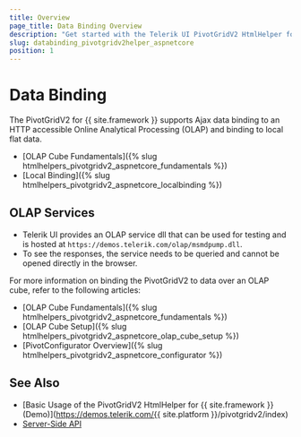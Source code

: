 ```yaml
---
title: Overview
page_title: Data Binding Overview
description: "Get started with the Telerik UI PivotGridV2 HtmlHelper for {{ site.framework }} and learn about the OLAP cube configuration for performing Ajax data binding with the PivotGridV2."
slug: databinding_pivotgridv2helper_aspnetcore
position: 1
---
```


# Data Binding

The PivotGridV2 for {{ site.framework }} supports Ajax data binding to an HTTP accessible Online Analytical Processing (OLAP) and binding to local flat data.

* [OLAP Cube Fundamentals]({% slug htmlhelpers_pivotgridv2_aspnetcore_fundamentals %})
* [Local Binding]({% slug htmlhelpers_pivotgridv2_aspnetcore_localbinding %})

## OLAP Services

* Telerik UI provides an OLAP service dll that can be used for testing and is hosted at `https://demos.telerik.com/olap/msmdpump.dll`. 
* To see the responses, the service needs to be queried and cannot be opened directly in the browser.

For more information on binding the PivotGridV2 to data over an OLAP cube, refer to the following articles:

* [OLAP Cube Fundamentals]({% slug htmlhelpers_pivotgridv2_aspnetcore_fundamentals %})
* [OLAP Cube Setup]({% slug htmlhelpers_pivotgridv2_aspnetcore_olap_cube_setup %})
* [PivotConfigurator Overview]({% slug htmlhelpers_pivotgridv2_aspnetcore_configurator %})

## See Also

* [Basic Usage of the PivotGridV2 HtmlHelper for {{ site.framework }} (Demo)](https://demos.telerik.com/{{ site.platform }}/pivotgridv2/index)
* [Server-Side API](/api/pivotgrid)

